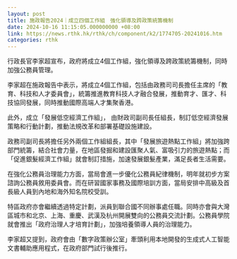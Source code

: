 ```yaml
---
layout: post
title: 施政報告2024｜成立四個工作組　強化領導及跨政策統籌機制
date: 2024-10-16 11:15:05.000000000 +08:00
link: https://news.rthk.hk/rthk/ch/component/k2/1774705-20241016.htm
categories: rthk
---
```


行政長官李家超宣布，政府將成立4個工作組，強化領導及跨政策統籌機制，同時加強公務員管理。

李家超在施政報告中表示，將成立4個工作組，包括由政務司司長擔任主席的「教育、科技和人才委員會」，統籌推進教育科技人才融合發展，推動育才、匯才、科技協同發展，同時推動國際高端人才集聚香港。

此外，成立「發展低空經濟工作組」， 由財政司副司長任組長，制訂低空經濟發展策略和行動計劃，推動法規改革和部署基礎設施建設。

政務司副司長將擔任另外兩個工作組組長，其中「發展旅遊熱點工作組」將加強跨部門統籌，結合社會力量，在地區發掘和建設匯聚人氣、富吸引力的旅遊熱點；而「促進銀髮經濟工作組」就會制訂措施，加速發展銀髮產業，滿足長者生活需要。

在強化公務員治理能力方面，當局會進一步優化公務員紀律機制，明年就初步方案諮詢公務員敘用委員會。而在研習國家事務及國際培訓方面，當局安排中高級及首長級人員到內地和海外知名院校受訓。

特區政府亦會繼續透過特定計劃，派員到聯合國不同辦事處任職。同時亦會與大灣區城市和北京、上海、重慶、武漢及杭州開展雙向的公務員交流計劃。公務員學院就會推出「政府治理人才培育計劃」，加強培養領導人員的治理能力。

李家超又提到，政府會由「數字政策辦公室」牽頭利用本地開發的生成式人工智能文書輔助應用程式，在政府部門試行後推行。
